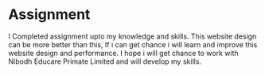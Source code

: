 # Assignment

I Completed assignment upto my knowledge and skills. This website design can be more better than this, If i can get chance i will learn and improve this website design and performance. I hope i will get chance to work with Nibodh Educare Primate Limited and will develop my skills. 
